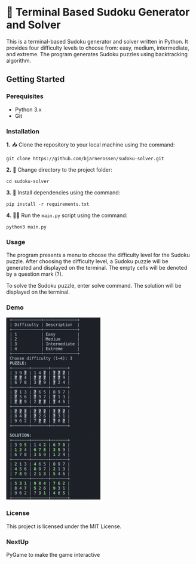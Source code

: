 # 🧩 Terminal Based Sudoku Generator and Solver
This is a terminal-based Sudoku generator and solver written in Python. It provides four difficulty levels to choose from: easy, medium, intermediate, and extreme. The program generates Sudoku puzzles using backtracking algorithm.

## Getting Started
### Perequisites
* Python 3.x
* Git

### Installation
**1.** 📥 Clone the repository to your local machine using the command:
```terminal
git clone https://github.com/bjarnerossen/sudoku-solver.git
```

**2.** 📂 Change directory to the project folder:
```terminal
cd sudoku-solver
```

**3.** 📝 Install dependencies using the command:
```terminal
pip install -r requirements.txt
```

**4.** 🏃‍♀️ Run the `main.py` script using the command:
```terminal
python3 main.py
```

### Usage
The program presents a menu to choose the difficulty level for the Sudoku puzzle. After choosing the difficulty level, a Sudoku puzzle will be generated and displayed on the terminal. The empty cells will be denoted by a question mark (?).

To solve the Sudoku puzzle, enter solve command. The solution will be displayed on the terminal.

### Demo
<img src="/img/demo.png" width=50% height=20%>

### License
This project is licensed under the MIT License. 

### NextUp
PyGame to make the game interactive
